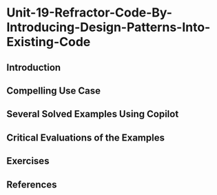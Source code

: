 #  Unit-19-Refractor-Code-By-Introducing-Design-Patterns-Into-Existing-Code
## Introduction
## Compelling Use Case
## Several Solved Examples Using Copilot
## Critical Evaluations of the Examples
## Exercises
## References
